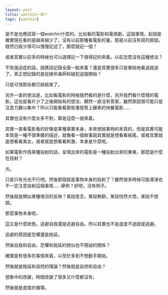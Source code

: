 ```yaml
---
layout: post
title: watchin一個？
tags: [watchin]
---
```


是不是也應該寫一個watchin什麼的。比如看的電影和電視劇，這個事情，起因是確實現在看的是越來越少了，沒有以前那種看電影的量，那是以前沒有寫的原因，既然已經少得可以慢慢記述了，那麼就記一個？

或者其實以前多的時候也可以選擇記一下值得記的來着。以前怎麼沒有這種想法？

不免強迫症的話，說應該記錄全面一點來着？還是其實很多只是單純地看過就過了。真正想記錄的是從絕命毒師和疑犯追蹤開始？

只是可惜那些都已經結束了。

另外一直的想法是，比如看電影的時候我們看的是什麼，另外我們看什麼樣的電影。這也是看片少了之後開始有的想法，顯然一直沒有答案，雖然原因很可能只是注意力難以集中？所以只能看看那些激發腎上腺素的快餐電影……

其實也沒有什麼太多不對，算是這麼一說來着。

其實一直看電影看的好像是某種事實本身，本來想說事物的本質的，但是其實可能本質是一種不很準確的描述，就像看一個故事說其實就是想看看結尾，或者其實就是想看看美女，或者就是想看看刺激，本身是什麼呢。

如果電影作爲某種投射的話，呈現出來的電影是一種投射出來的東東，那麼是什麼在投射？

光。

只是只有光也不行吧。然後那個就是事物本身的投射了？雖然很多時候可能導演也不一定注意投射這個事情……舉例？好吧，沒有例子。

然後就是類似某種境況的反映？某段思念，某段無聊，某段恍然大悟，某段不想說。

那麼事物本身呢。

這又是什麼狀態。逃避自我還是逃避自由。所以其實也不是虛度不過就是逃避。

逃避的原因是恐懼還是拖延。

然後自我和自由，恐懼和拖延的貌似也不隱祕的關係？

確實是有很多的事情來着，以至於多到不想動手開始。

然後就是拖延和自控的理論？然後就是自控和自由？

想象中的改變，時間改變了很多又什麼都沒有。

然後就是虛度的循環。
